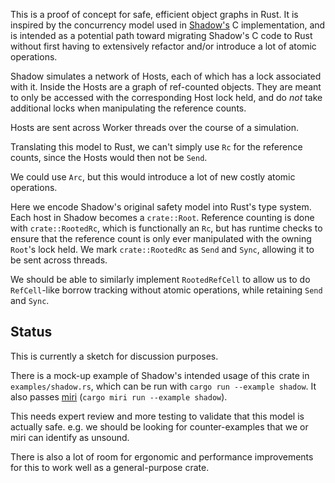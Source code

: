 This is a proof of concept for safe, efficient object graphs in Rust.  It is
inspired by the concurrency model used in
[Shadow's](https://github.com/shadow/shadow) C implementation, and is intended
as a potential path toward migrating Shadow's C code to Rust without first
having to extensively refactor and/or introduce a lot of atomic operations.

Shadow simulates a network of Hosts, each of which has a lock associated with
it.  Inside the Hosts are a graph of ref-counted objects. They are meant to only
be accessed with the corresponding Host lock held, and do *not* take additional
locks when manipulating the reference counts.

Hosts are sent across Worker threads over the course of a simulation.

Translating this model to Rust, we can't simply use `Rc` for the reference counts,
since the Hosts would then not be `Send`.

We could use `Arc`, but this would introduce a lot of new costly atomic operations.

Here we encode Shadow's original safety model into Rust's type system. Each host
in Shadow becomes a `crate::Root`. Reference counting is done with
`crate::RootedRc`, which is functionally an `Rc`, but has runtime checks to
ensure that the reference count is only ever manipulated with the owning
`Root`'s lock held. We mark `crate::RootedRc` as `Send` and `Sync`, allowing it
to be sent across threads.

We should be able to similarly implement `RootedRefCell` to allow us to do `RefCell`-like
borrow tracking without atomic operations, while retaining `Send` and `Sync`.

## Status

This is currently a sketch for discussion purposes.

There is a mock-up example of Shadow's intended usage of this crate in
`examples/shadow.rs`, which can be run with `cargo run --example shadow`. It
also passes [miri](https://github.com/rust-lang/miri) (`cargo miri run --example shadow`).

This needs expert review and more testing to validate that this model is
actually safe. e.g. we should be looking for counter-examples that we or miri
can identify as unsound.

There is also a lot of room for ergonomic and performance improvements for this
to work well as a general-purpose crate.